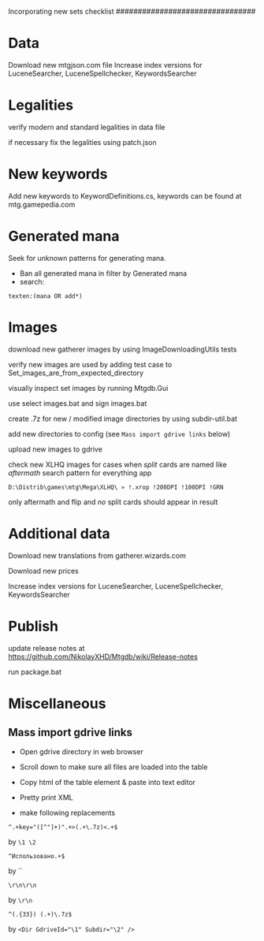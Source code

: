 Incorporating new sets checklist
################################

Data
====

Download new mtgjson.com file
Increase index versions for LuceneSearcher, LuceneSpellchecker, KeywordsSearcher

Legalities
==========

verify modern and standard legalities in data file

if necessary fix the legalities using patch.json

New keywords
============

Add new keywords to KeywordDefinitions.cs,
keywords can be found at mtg.gamepedia.com

Generated mana
==============

Seek for unknown patterns for generating mana.
- Ban all generated mana in filter by Generated mana
- search: 
```
texten:(mana OR add*)
```

Images
======

download new gatherer images by using ImageDownloadingUtils tests

verify new images are used by adding test case to Set_images_are_from_expected_directory

visually inspect set images by running Mtgdb.Gui

use select images.bat and sign images.bat

create .7z for new / modified image directories by using subdir-util.bat 

add new directories to config (see `Mass import gdrive links` below)

upload new images to gdrive

check new XLHQ images for cases when *split* cards are named like *aftermath*
search pattern for everything app
```
D:\Distrib\games\mtg\Mega\XLHQ\ » !.xrop !200DPI !100DPI !GRN
```
only aftermath and flip and *no* split cards should appear in result  
  
Additional data
===============

Download new translations from gatherer.wizards.com

Download new prices

Increase index versions for LuceneSearcher, LuceneSpellchecker, KeywordsSearcher

Publish
=======

update release notes at https://github.com/NikolayXHD/Mtgdb/wiki/Release-notes

run package.bat

Miscellaneous
=============

Mass import gdrive links
------------------------

- Open gdrive directory in web browser 
- Scroll down to make sure all files are loaded into the table
- Copy html of the table element & paste into text editor
- Pretty print XML

- make following replacements

```regexp
^.+key="([^"]+)".+>(.+\.7z)<.+$
```
by `\1 \2`

```regexp
^Использовано.+$
```
by ``

```regexp
\r\n\r\n
```
by `\r\n`

```regexp
^(.{33}) (.+)\.7z$
```
by `<Dir GdriveId="\1" Subdir="\2" />`
